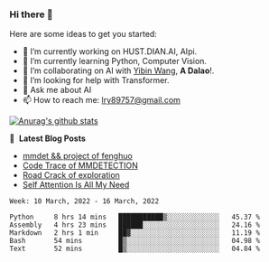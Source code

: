 ### Hi there 👋

<!--
**LRY89757/LRY89757** is a ✨ _special_ ✨ repository because its `README.md` (this file) appears on your GitHub profile.
-->
Here are some ideas to get you started:

- 🔭 I’m currently working on HUST.DIAN.AI, AIpi.
- 🌱 I’m currently learning Python, Computer Vision.
- 👯 I’m collaborating on AI with [Yibin Wang](https://github.com/flyleeee), **A Dalao**!.
- 🤔 I’m looking for help with Transformer.
- 💬 Ask me about AI
- 📫 How to reach me: lry89757@gmail.com
<!-- - 😄 Pronouns: ... -->
<!-- - ⚡ Fun fact: ... -->

[![Anurag's github stats](https://github-readme-stats.vercel.app/api?username=LRY89757)](https://github.com/anuraghazra/github-readme-stats)

📕 &nbsp;**Latest Blog Posts**
<!-- BLOG-POST-LIST:START -->
- [mmdet && project of fenghuo](https://lry89757.github.io/2021/11/09/mmdet-project-of-fenghuo/)
- [Code Trace of MMDETECTION](https://lry89757.github.io/2021/10/16/code-trace-of-mmdetection/)
- [Road Crack of exploration](https://lry89757.github.io/2021/10/04/lu-mian-lie-feng-shu-ju-ji-diao-yan/)
- [Self Attention Is All My Need](https://lry89757.github.io/2021/10/13/self-attention-is-all-my-need/)
<!-- - [God Mode in browsers: document.designMode = "on"](https://dev.to/gautamkrishnar/god-mode-in-browsers-document-designmode-on-2pmo) -->
<!-- BLOG-POST-LIST:END -->

<!--START_SECTION:waka-->
```text
Week: 10 March, 2022 - 16 March, 2022

Python     8 hrs 14 mins   ███████████▒░░░░░░░░░░░░░   45.37 % 
Assembly   4 hrs 23 mins   ██████░░░░░░░░░░░░░░░░░░░   24.16 % 
Markdown   2 hrs 1 min     ██▓░░░░░░░░░░░░░░░░░░░░░░   11.19 % 
Bash       54 mins         █▒░░░░░░░░░░░░░░░░░░░░░░░   04.98 % 
Text       52 mins         █▒░░░░░░░░░░░░░░░░░░░░░░░   04.84 % 
```
<!--END_SECTION:waka-->

